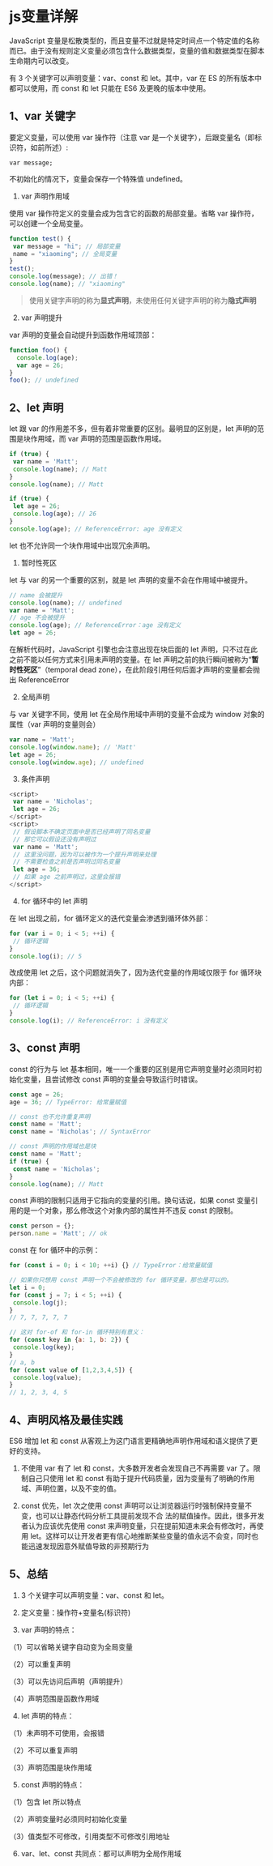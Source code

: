 # js变量详解

JavaScript 变量是松散类型的，而且变量不过就是特定时间点一个特定值的名称而已。由于没有规则定义变量必须包含什么数据类型，变量的值和数据类型在脚本生命期内可以改变。

有 3 个关键字可以声明变量：var、const 和 let。其中，var 在 ES 的所有版本中都可以使用，而 const 和 let 只能在 ES6 及更晚的版本中使用。

## 1、var 关键字

要定义变量，可以使用 var 操作符（注意 var 是一个关键字），后跟变量名（即标识符，如前所述）:

``` var message; ```

不初始化的情况下，变量会保存一个特殊值 undefined。

1. var 声明作用域

使用 var 操作符定义的变量会成为包含它的函数的局部变量。省略 var 操作符，可以创建一个全局变量。

```js
function test() { 
 var message = "hi"; // 局部变量
 name = "xiaoming"; // 全局变量
} 
test(); 
console.log(message); // 出错！
console.log(name); // "xiaoming"
```

> 使用关键字声明的称为**显式声明**，未使用任何关键字声明的称为**隐式声明**

2. var 声明提升

var 声明的变量会自动提升到函数作用域顶部：

```js
function foo() {
  console.log(age);
  var age = 26;
}
foo(); // undefined
```

## 2、let 声明

let 跟 var 的作用差不多，但有着非常重要的区别。最明显的区别是，let 声明的范围是块作用域，而 var 声明的范围是函数作用域。

```js
if (true) { 
 var name = 'Matt'; 
 console.log(name); // Matt 
} 
console.log(name); // Matt

if (true) { 
 let age = 26; 
 console.log(age); // 26 
} 
console.log(age); // ReferenceError: age 没有定义
```

let 也不允许同一个块作用域中出现冗余声明。

1. 暂时性死区

let 与 var 的另一个重要的区别，就是 let 声明的变量不会在作用域中被提升。

```js
// name 会被提升
console.log(name); // undefined 
var name = 'Matt'; 
// age 不会被提升
console.log(age); // ReferenceError：age 没有定义
let age = 26; 
```

在解析代码时，JavaScript 引擎也会注意出现在块后面的 let 声明，只不过在此之前不能以任何方式来引用未声明的变量。在 let 声明之前的执行瞬间被称为“**暂时性死区**”（temporal dead zone），在此阶段引用任何后面才声明的变量都会抛出 ReferenceError

2. 全局声明

与 var 关键字不同，使用 let 在全局作用域中声明的变量不会成为 window 对象的属性（var 声明的变量则会）

```js
var name = 'Matt'; 
console.log(window.name); // 'Matt' 
let age = 26; 
console.log(window.age); // undefined
```

3. 条件声明

```js
<script> 
 var name = 'Nicholas'; 
 let age = 26; 
</script> 
<script> 
 // 假设脚本不确定页面中是否已经声明了同名变量
 // 那它可以假设还没有声明过
 var name = 'Matt'; 
 // 这里没问题，因为可以被作为一个提升声明来处理
 // 不需要检查之前是否声明过同名变量
 let age = 36; 
 // 如果 age 之前声明过，这里会报错
</script>
```

4. for 循环中的 let 声明

在 let 出现之前，for 循环定义的迭代变量会渗透到循环体外部：

```js
for (var i = 0; i < 5; ++i) { 
 // 循环逻辑 
} 
console.log(i); // 5
```

改成使用 let 之后，这个问题就消失了，因为迭代变量的作用域仅限于 for 循环块内部：

```js
for (let i = 0; i < 5; ++i) { 
 // 循环逻辑
} 
console.log(i); // ReferenceError: i 没有定义
```

## 3、const 声明

const 的行为与 let 基本相同，唯一一个重要的区别是用它声明变量时必须同时初始化变量，且尝试修改 const 声明的变量会导致运行时错误。

```js
const age = 26; 
age = 36; // TypeError: 给常量赋值

// const 也不允许重复声明
const name = 'Matt'; 
const name = 'Nicholas'; // SyntaxError 

// const 声明的作用域也是块
const name = 'Matt'; 
if (true) { 
 const name = 'Nicholas'; 
} 
console.log(name); // Matt

```

const 声明的限制只适用于它指向的变量的引用。换句话说，如果 const 变量引用的是一个对象，那么修改这个对象内部的属性并不违反 const 的限制。

```js
const person = {}; 
person.name = 'Matt'; // ok
```

const 在 for 循环中的示例：

```js
for (const i = 0; i < 10; ++i) {} // TypeError：给常量赋值

// 如果你只想用 const 声明一个不会被修改的 for 循环变量，那也是可以的。
let i = 0; 
for (const j = 7; i < 5; ++i) { 
 console.log(j); 
} 
// 7, 7, 7, 7, 7

// 这对 for-of 和 for-in 循环特别有意义：
for (const key in {a: 1, b: 2}) { 
 console.log(key); 
} 
// a, b 
for (const value of [1,2,3,4,5]) { 
 console.log(value); 
} 
// 1, 2, 3, 4, 5 
```

## 4、声明风格及最佳实践

ES6 增加 let 和 const 从客观上为这门语言更精确地声明作用域和语义提供了更好的支持。

1. 不使用 var
有了 let 和 const，大多数开发者会发现自己不再需要 var 了。限制自己只使用 let 和 const 有助于提升代码质量，因为变量有了明确的作用域、声明位置，以及不变的值。

2. const 优先，let 次之使用 const 声明可以让浏览器运行时强制保持变量不变，也可以让静态代码分析工具提前发现不合 法的赋值操作。因此，很多开发者认为应该优先使用 const 来声明变量，只在提前知道未来会有修改时，再使用 let。这样可以让开发者更有信心地推断某些变量的值永远不会变，同时也能迅速发现因意外赋值导致的非预期行为

## 5、总结

1. 3 个关键字可以声明变量：var、const 和 let。

2. 定义变量：操作符+变量名(标识符)

3. var 声明的特点：

（1）可以省略关键字自动变为全局变量

（2）可以重复声明

（3）可以先访问后声明（声明提升）

（4）声明范围是函数作用域

4. let 声明的特点：

（1）未声明不可使用，会报错

（2）不可以重复声明

（3）声明范围是块作用域

5. const 声明的特点：

（1）包含 let 所以特点

（2）声明变量时必须同时初始化变量

（3）值类型不可修改，引用类型不可修改引用地址

6. var、let、const 共同点：都可以声明为全局作用域